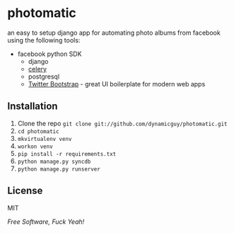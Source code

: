 photomatic
==========
an easy to setup django app for automating photo albums from facebook using the following tools:
  - facebook python SDK
	- django
	- [celery]
	- postgresql
	- [Twitter Bootstrap] - great UI boilerplate for modern web apps



Installation
--------------

1. Clone the repo `git clone git://github.com/dynamicguy/photomatic.git`
2. `cd photomatic`
3. `mkvirtualenv venv`
4. `workon venv`
5. `pip install -r requirements.txt`
6. `python manage.py syncdb`
7. `python manage.py runserver`


License
-

MIT

*Free Software, Fuck Yeah!*

  [john gruber]: http://dynamicguy.com/
  [1]: https://github.com/dynamicguy/photomatic/
  [Twitter Bootstrap]: http://twitter.github.com/bootstrap/
  [celery]: http://celeryproject.org
